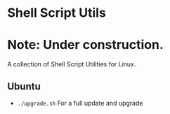 # Shell Script Utils

# Note: Under construction.

A collection of Shell Script Utilities for Linux.

## Ubuntu
- `./upgrade.sh` For a full update and upgrade 


